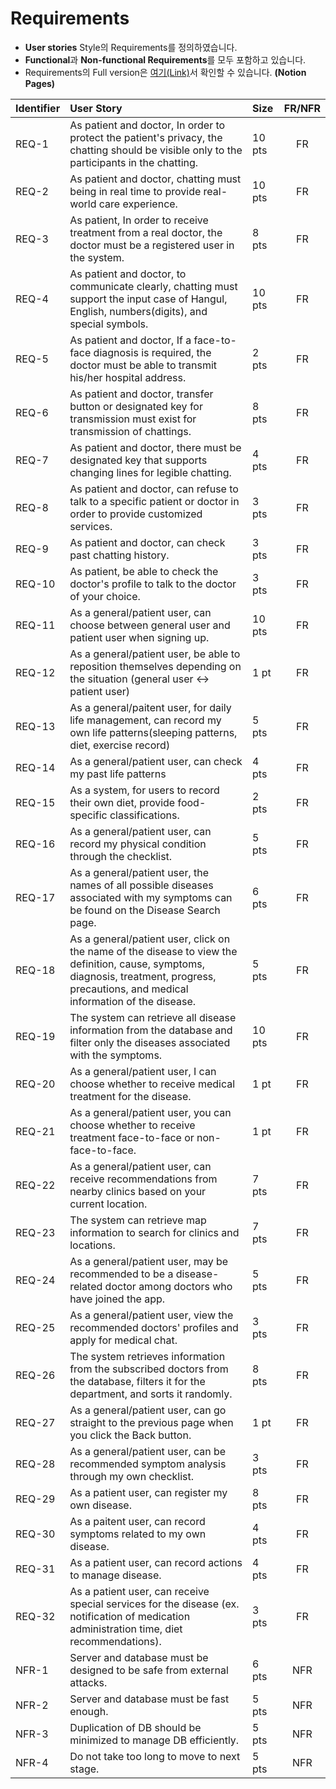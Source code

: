 # Requirements

- **User stories** Style의 Requirements를 정의하였습니다.
- **Functional**과 **Non-functional Requirements**를 모두 포함하고 있습니다.
- Requirements의 Full version은 [여기(Link)](https://www.notion.so/c69a48dfafd245d3bdca42ead0bc0700?v=e982eef2184d4998991c367f019860b6)서 확인할 수 있습니다. **(Notion Pages)**

| **Identifier** | **User Story** | **Size** | **FR/NFR** |
|:--------|:--------|:--------|:--------:|
|REQ-1|As patient and doctor, In order to protect the patient's privacy, the chatting should be visible only to the participants in the chatting.|10 pts| FR |
|REQ-2|As patient and doctor, chatting must being in real time to provide real-world care experience.|10 pts| FR |
|REQ-3|As patient, In order to receive treatment from a real doctor, the doctor must be a registered user in the system.|8 pts| FR |
|REQ-4|As patient and doctor, to communicate clearly, chatting must support the input case of Hangul, English, numbers(digits), and special symbols.|10 pts| FR |
|REQ-5|As patient and doctor, If a face-to-face diagnosis is required, the doctor must be able to transmit his/her hospital address.|2 pts| FR |
|REQ-6|As patient and doctor, transfer button or designated key for transmission must exist for transmission of chattings.|8 pts| FR |
|REQ-7|As patient and doctor, there must be designated key that supports changing lines for legible chatting.|4 pts| FR |
|REQ-8|As  patient and doctor, can refuse to talk to a specific patient or doctor in order to provide customized services.|3 pts| FR |
|REQ-9|As patient and doctor, can check past chatting history.|3 pts| FR |
|REQ-10|As patient, be able to check the doctor's profile to talk to the doctor of your choice.|3 pts| FR |
|REQ-11|As a general/patient user, can choose between general user and patient user when signing up.|10 pts| FR |
|REQ-12|As a general/patient user, be able to reposition themselves depending on the situation (general user ↔ patient user)|1 pt| FR |
|REQ-13|As a general/paitent user,  for daily life management, can record my own life patterns(sleeping patterns, diet, exercise record)|5 pts| FR |
|REQ-14|As a general/patient user, can check my past life patterns|4 pts| FR |
|REQ-15|As a system, for users to record their own diet, provide food-specific classifications.|2 pts| FR |
|REQ-16|As a general/patient user, can record my physical condition through the checklist.|5 pts| FR |
|REQ-17|As a general/patient user, the names of all possible diseases associated with my symptoms can be found on the Disease Search page.|6 pts| FR |
|REQ-18|As a general/patient user, click on the name of the disease to view the definition, cause, symptoms, diagnosis, treatment, progress, precautions, and medical information of the disease.|5 pts| FR |
|REQ-19|The system can retrieve all disease information from the database and filter only the diseases associated with the symptoms.|10 pts| FR |
|REQ-20|As a general/patient user, I can choose whether to receive medical treatment for the disease.|1 pt| FR |
|REQ-21|As a general/patient user, you can choose whether to receive treatment face-to-face or non-face-to-face.|1 pt| FR |
|REQ-22|As a general/patient user, can receive recommendations from nearby clinics based on your current location.|7 pts| FR |
|REQ-23|The system can retrieve map information to search for clinics and locations.|7 pts| FR |
|REQ-24|As a general/patient user, may be recommended to be a disease-related doctor among doctors who have joined the app.|5 pts| FR |
|REQ-25|As a general/patient user, view the recommended doctors' profiles and apply for medical chat.|3 pts| FR |
|REQ-26|The system retrieves information from the subscribed doctors from the database, filters it for the department, and sorts it randomly.|8 pts| FR |
|REQ-27|As a general/patient user, can go straight to the previous page when you click the Back button.|1 pt| FR |
|REQ-28|As a general/patient user, can be recommended symptom analysis through my own checklist.|3 pts| FR |
|REQ-29|As a patient user, can register my own disease.|8 pts| FR |
|REQ-30|As a paitent user, can record symptoms related to my own disease.|4 pts| FR |
|REQ-31|As a patient user, can record actions to manage disease.|4 pts| FR |
|REQ-32|As a patient user, can receive special services for the disease (ex. notification of medication administration time, diet recommendations).|3 pts| FR |
|NFR-1|Server and database must be designed to be safe from external attacks.|6 pts| NFR |
|NFR-2|Server and database must be fast enough.|5 pts| NFR |
|NFR-3|Duplication of DB should be minimized to manage DB efficiently.|5 pts| NFR |
|NFR-4|Do not take too long to move to next stage.|5 pts| NFR |
